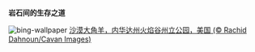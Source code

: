 
**岩石间的生存之道**

![bing-wallpaper](https://www.bing.com/th?id=OHR.NevadaBigHorns_ZH-CN5987046965_1920x1080.jpg)
[沙漠大角羊，内华达州火焰谷州立公园，美国 (© Rachid Dahnoun/Cavan Images)](https://www.bing.com/search?q=%E7%81%AB%E7%84%B0%E8%B0%B7%E5%B7%9E%E7%AB%8B%E5%85%AC%E5%9B%AD&amp;form=hpcapt&amp;mkt=zh-cn)
  